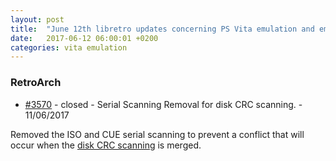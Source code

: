 ```yaml
---
layout: post
title:  "June 12th libretro updates concerning PS Vita emulation and emulators"
date:   2017-06-12 06:00:01 +0200
categories: vita emulation
---
```


### RetroArch
- [#3570](https://github.com/libretro/RetroArch/pull/3570) - closed - Serial Scanning Removal for disk CRC scanning. - 11/06/2017

Removed the ISO and CUE serial scanning to prevent a conflict that will occur when the [disk CRC scanning](https://github.com/libretro/libretro-database/pull/251) is merged.


